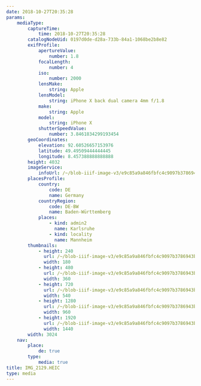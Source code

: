```yaml
---
date: 2018-10-27T20:35:28
params:
    mediaType:
        captureTime:
            time: 2018-10-27T20:35:28
        catalogNodeUid: 0197d0de-d28a-733b-84a1-1068be2b8e82
        exifProfile:
            apertureValue:
                number: 1.8
            focalLength:
                number: 4
            iso:
                number: 2000
            lensMake:
                string: Apple
            lensModel:
                string: iPhone X back dual camera 4mm f/1.8
            make:
                string: Apple
            model:
                string: iPhone X
            shutterSpeedValue:
                number: 3.8461834299193454
        geoCoordinates:
            elevation: 92.60526657153976
            latitude: 49.49509444444445
            longitude: 8.457388888888888
        height: 4032
        imageService:
            infoUrl: /~/blob-iiif-image-v3/e9c85a9a846fbfc4c9097b3786943b386b0cc628109358764347996b5d168173/info.json
        placesProfile:
            country:
                code: DE
                name: Germany
            countryRegion:
                code: DE-BW
                name: Baden-Württemberg
            places:
                - kind: admin2
                  name: Karlsruhe
                - kind: locality
                  name: Mannheim
        thumbnails:
            - height: 240
              url: /~/blob-iiif-image-v3/e9c85a9a846fbfc4c9097b3786943b386b0cc628109358764347996b5d168173/full/180%2C240/0/default.jpg
              width: 180
            - height: 480
              url: /~/blob-iiif-image-v3/e9c85a9a846fbfc4c9097b3786943b386b0cc628109358764347996b5d168173/full/360%2C480/0/default.jpg
              width: 360
            - height: 720
              url: /~/blob-iiif-image-v3/e9c85a9a846fbfc4c9097b3786943b386b0cc628109358764347996b5d168173/full/540%2C720/0/default.jpg
              width: 540
            - height: 1280
              url: /~/blob-iiif-image-v3/e9c85a9a846fbfc4c9097b3786943b386b0cc628109358764347996b5d168173/full/960%2C1280/0/default.jpg
              width: 960
            - height: 1920
              url: /~/blob-iiif-image-v3/e9c85a9a846fbfc4c9097b3786943b386b0cc628109358764347996b5d168173/full/1440%2C1920/0/default.jpg
              width: 1440
        width: 3024
    nav:
        place:
            de: true
        type:
            media: true
title: IMG_2129.HEIC
type: media
---
```


